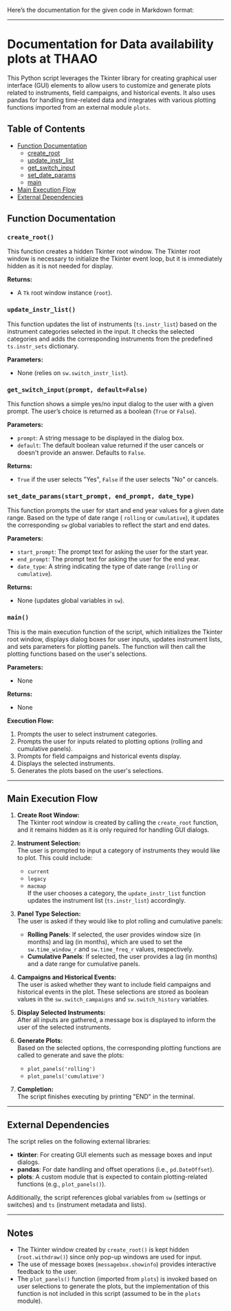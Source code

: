 Here’s the documentation for the given code in Markdown format:

---

# Documentation for Data availability plots at THAAO

This Python script leverages the Tkinter library for creating graphical user interface (GUI) elements to allow users to
customize and generate plots related to instruments, field campaigns, and historical events. It also uses pandas for
handling time-related data and integrates with various plotting functions imported from an external module `plots`.

## Table of Contents

- [Function Documentation](#function-documentation)
    - [create_root](#create_root)
    - [update_instr_list](#update_instr_list)
    - [get_switch_input](#get_switch_input)
    - [set_date_params](#set_date_params)
    - [main](#main)
- [Main Execution Flow](#main-execution-flow)
- [External Dependencies](#external-dependencies)

## Function Documentation

### `create_root()`

This function creates a hidden Tkinter root window. The Tkinter root window is necessary to initialize the Tkinter event
loop, but it is immediately hidden as it is not needed for display.

**Returns:**

- A `Tk` root window instance (`root`).

### `update_instr_list()`

This function updates the list of instruments (`ts.instr_list`) based on the instrument categories selected in the
input. It checks the selected categories and adds the corresponding instruments from the predefined `ts.instr_sets`
dictionary.

**Parameters:**

- None (relies on `sw.switch_instr_list`).

### `get_switch_input(prompt, default=False)`

This function shows a simple yes/no input dialog to the user with a given prompt. The user’s choice is returned as a
boolean (`True` or `False`).

**Parameters:**

- `prompt`: A string message to be displayed in the dialog box.
- `default`: The default boolean value returned if the user cancels or doesn't provide an answer. Defaults to `False`.

**Returns:**

- `True` if the user selects "Yes", `False` if the user selects "No" or cancels.

### `set_date_params(start_prompt, end_prompt, date_type)`

This function prompts the user for start and end year values for a given date range. Based on the type of date range (
`rolling` or `cumulative`), it updates the corresponding `sw` global variables to reflect the start and end
dates.

**Parameters:**

- `start_prompt`: The prompt text for asking the user for the start year.
- `end_prompt`: The prompt text for asking the user for the end year.
- `date_type`: A string indicating the type of date range (`rolling` or `cumulative`).

**Returns:**

- None (updates global variables in `sw`).

### `main()`

This is the main execution function of the script, which initializes the Tkinter root window, displays dialog boxes for
user inputs, updates instrument lists, and sets parameters for plotting panels. The function will then call the plotting
functions based on the user's selections.

**Parameters:**

- None

**Returns:**

- None

**Execution Flow:**

1. Prompts the user to select instrument categories.
2. Prompts the user for inputs related to plotting options (rolling and cumulative panels).
3. Prompts for field campaigns and historical events display.
4. Displays the selected instruments.
5. Generates the plots based on the user's selections.

---

## Main Execution Flow

1. **Create Root Window:**  
   The Tkinter root window is created by calling the `create_root` function, and it remains hidden as it is only
   required for handling GUI dialogs.

2. **Instrument Selection:**  
   The user is prompted to input a category of instruments they would like to plot. This could include:
    - `current`
    - `legacy`
    - `macmap`  
      If the user chooses a category, the `update_instr_list` function updates the instrument list (`ts.instr_list`)
      accordingly.

3. **Panel Type Selection:**  
   The user is asked if they would like to plot rolling and cumulative panels:
    - **Rolling Panels**: If selected, the user provides window size (in months) and lag (in months), which are used to
      set the `sw.time_window_r` and `sw.time_freq_r` values, respectively.
    - **Cumulative Panels**: If selected, the user provides a lag (in months) and a date range for cumulative panels.

4. **Campaigns and Historical Events:**  
   The user is asked whether they want to include field campaigns and historical events in the plot. These selections
   are stored as boolean values in the `sw.switch_campaigns` and `sw.switch_history` variables.

5. **Display Selected Instruments:**  
   After all inputs are gathered, a message box is displayed to inform the user of the selected instruments.

6. **Generate Plots:**  
   Based on the selected options, the corresponding plotting functions are called to generate and save the plots:
    - `plot_panels('rolling')`
    - `plot_panels('cumulative')`

7. **Completion:**  
   The script finishes executing by printing "END" in the terminal.

---

## External Dependencies

The script relies on the following external libraries:

- **tkinter**: For creating GUI elements such as message boxes and input dialogs.
- **pandas**: For date handling and offset operations (i.e., `pd.DateOffset`).
- **plots**: A custom module that is expected to contain plotting-related functions (e.g., `plot_panels()`).

Additionally, the script references global variables from `sw` (settings or switches) and `ts` (instrument metadata and
lists).

---

## Notes

- The Tkinter window created by `create_root()` is kept hidden (`root.withdraw()`) since only pop-up windows are used
  for input.
- The use of message boxes (`messagebox.showinfo`) provides interactive feedback to the user.
- The `plot_panels()` function (imported from `plots`) is invoked based on user selections to generate the plots, but
  the implementation of this function is not included in this script (assumed to be in the `plots` module).
